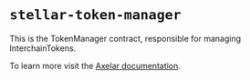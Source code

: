# `stellar-token-manager`

This is the TokenManager contract, responsible for managing InterchainTokens.

To learn more visit the [Axelar documentation](https://docs.axelar.dev/dev/send-tokens/glossary/#token-manager).
